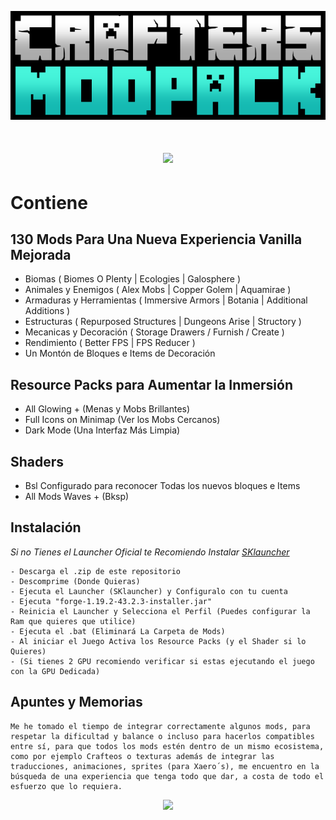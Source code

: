 <div align="center">

![Crafters](./Crafters_Logo.png)

# ![](https://gcdnb.pbrd.co/images/QfNRO9n58uQI.png)

</div>

# Contiene
## 130 Mods Para Una Nueva Experiencia Vanilla Mejorada
- Biomas ( Biomes O Plenty | Ecologies | Galosphere )
- Animales y Enemigos ( Alex Mobs | Copper Golem | Aquamirae )
- Armaduras y Herramientas ( Immersive Armors | Botania | Additional Additions )
- Estructuras ( Repurposed Structures | Dungeons Arise | Structory )
- Mecanicas y Decoración ( Storage Drawers / Furnish / Create )
- Rendimiento ( Better FPS | FPS Reducer )
- Un Montón de Bloques e Items de Decoración

## Resource Packs para Aumentar la Inmersión
- All Glowing +   (Menas y Mobs Brillantes) 
- Full Icons on Minimap   (Ver los Mobs Cercanos)
- Dark Mode   (Una Interfaz Más Limpia)

## Shaders
- Bsl Configurado para reconocer Todas los nuevos bloques e Items
- All Mods Waves + (Bksp)

## Instalación

*Si no Tienes el Launcher Oficial te Recomiendo Instalar <a href="https://skmedix.pl/sklauncher/downloads" target="_blank">SKlauncher*</a>

```
- Descarga el .zip de este repositorio
- Descomprime (Donde Quieras)
- Ejecuta el Launcher (SKlauncher) y Configuralo con tu cuenta
- Ejecuta "forge-1.19.2-43.2.3-installer.jar"
- Reinicia el Launcher y Selecciona el Perfil (Puedes configurar la Ram que quieres que utilice)
- Ejecuta el .bat (Eliminará La Carpeta de Mods)
- Al iniciar el Juego Activa los Resource Packs (y el Shader si lo Quieres)
- (Si tienes 2 GPU recomiendo verificar si estas ejecutando el juego con la GPU Dedicada)
```
## Apuntes y Memorias

```
Me he tomado el tiempo de integrar correctamente algunos mods, para respetar la dificultad y balance o incluso para hacerlos compatibles entre sí, para que todos los mods estén dentro de un mismo ecosistema, como por ejemplo Crafteos o texturas además de integrar las traducciones, animaciones, sprites (para Xaero´s), me encuentro en la búsqueda de una experiencia que tenga todo que dar, a costa de todo el esfuerzo que lo requiera. 

```

<div align="center">

![](https://gcdnb.pbrd.co/images/HzUYnNUvrXcK.png)

</div>
